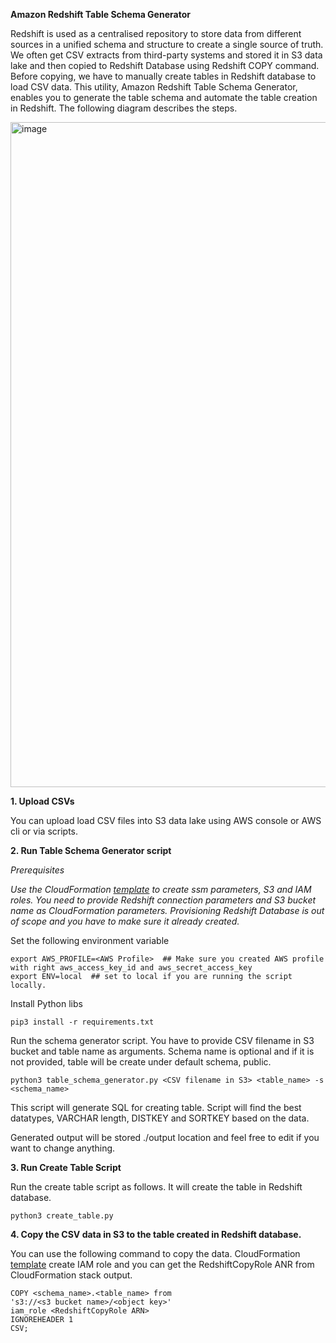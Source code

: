 **Amazon Redshift Table Schema Generator**

Redshift is used as a centralised repository to store data from different sources in a unified schema and structure to create a single source of truth. 
We often get CSV extracts from third-party systems and stored it in S3 data lake and 
then copied to Redshift Database using Redshift COPY command. Before copying, we have to manually create tables in Redshift database to load CSV data. 
This utility, Amazon Redshift Table Schema Generator, enables you to generate the table schema and automate the table creation in Redshift. The following diagram describes the steps. 

<img width="1064" alt="image" src="https://user-images.githubusercontent.com/4962048/214752672-454e4f7f-f959-43e3-9a0b-b423b5f3fdf8.png">

**1. Upload CSVs**

You can upload load CSV files into S3 data lake using AWS console or AWS cli or via scripts.

**2. Run Table Schema Generator script** 

_Prerequisites_

_Use the CloudFormation [template](https://github.com/rnanthan/redshift-table-schema-generator/blob/main/cloudFormation/template.yml) to create ssm parameters, S3 and IAM roles.
You need to provide Redshift connection parameters and S3 bucket name as CloudFormation parameters. Provisioning Redshift Database is out of scope and you have to make sure it already created._

Set the following environment variable

    export AWS_PROFILE=<AWS Profile>  ## Make sure you created AWS profile with right aws_access_key_id and aws_secret_access_key
    export ENV=local  ## set to local if you are running the script locally. 

Install Python libs 

    pip3 install -r requirements.txt

Run the schema generator script. You have to provide CSV filename in S3 bucket and table name as arguments. Schema name is optional and if it is not provided, table will be create under default schema, public.

    python3 table_schema_generator.py <CSV filename in S3> <table_name> -s <schema_name>

This script will generate SQL for creating table. Script will find the best datatypes, VARCHAR length, DISTKEY and SORTKEY based on the data.

Generated output will be stored ./output location and feel free to edit if you want to change anything. 


**3. Run Create Table Script**

Run the create table script as follows. It will create the table in Redshift database.

    python3 create_table.py 

**4. Copy the CSV data in S3 to the table created in Redshift database.** 

You can use the following command to copy the data. CloudFormation [template](https://github.com/rnanthan/redshift-table-schema-generator/blob/main/cloudFormation/template.yml) create IAM role and you can get the RedshiftCopyRole ANR from CloudFormation stack output.

    COPY <schema_name>.<table_name> from
    's3://<s3 bucket name>/<object key>'
    iam_role <RedshiftCopyRole ARN>
    IGNOREHEADER 1
    CSV;
